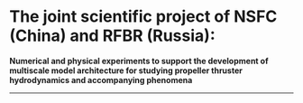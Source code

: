 The joint scientific project of NSFC (China) and RFBR (Russia):
==========

**Numerical and physical experiments to support the development of multiscale model architecture for studying propeller thruster hydrodynamics and accompanying phenomena**

___


